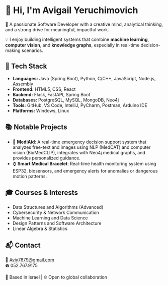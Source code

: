 # 👋 Hi, I'm Avigail Yeruchimovich

🎯 A passionate Software Developer with a creative mind, analytical thinking, and a strong drive for meaningful, impactful work.

💡 I enjoy building intelligent systems that combine **machine learning**, **computer vision**, and **knowledge graphs**, especially in real-time decision-making scenarios.

## 🔧 Tech Stack

- **Languages:** Java (Spring Boot), Python, C/C++, JavaScript, Node.js, Assembly  
- **Frontend:** HTML5, CSS, React  
- **Backend:** Flask, FastAPI, Spring Boot  
- **Databases:** PostgreSQL, MySQL, MongoDB, Neo4j  
- **Tools:** GitHub, VS Code, IntelliJ, PyCharm, Postman, Arduino IDE  
- **Platforms:** Windows, Linux

## 📚 Notable Projects

- 🧠 **MediAid**: A real-time emergency decision support system that analyzes free-text and images using NLP (MedCAT) and computer vision (BioMedCLIP), integrates with Neo4j medical graphs, and provides personalized guidance.  
- ⌚ **Smart Medical Bracelet**: Real-time health monitoring system using ESP32, biosensors, and emergency alerts for anomalies or dangerous motion patterns.

## 🎓 Courses & Interests

- Data Structures and Algorithms (Advanced)  
- Cybersecurity & Network Communication  
- Machine Learning and Data Science  
- Design Patterns and Software Architecture  
- Linear Algebra & Statistics

## 📬 Contact

📧 Aviy7679@gmail.com  
☎️ 052.767.9175

📍 Based in Israel | 🌐 Open to global collaboration  
